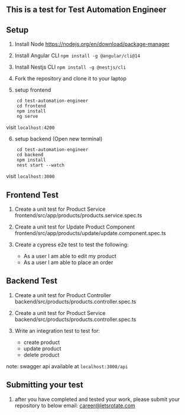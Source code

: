 ## This is a test for Test Automation Engineer

## Setup
1. Install Node
https://nodejs.org/en/download/package-manager

2. Install Angular CLI
```npm install -g @angular/cli@14```

3. Install Nestjs CLI
```npm install -g @nestjs/cli```

4. Fork the repository and clone it to your laptop 

5. setup frontend
```
    cd test-automation-engineer
    cd frontend
    npm install
    ng serve
```
visit `localhost:4200`

6. setup backend (Open new terminal)
```
    cd test-automation-engineer
    cd backend
    npm install
    nest start --watch
```
visit `localhost:3000`

## Frontend Test

1. Create a unit test for Product Service
   frontend/src/app/products/products.service.spec.ts

2. Create a unit test for Update Product Component
   frontend/src/app/products/update/update.component.spec.ts

3. Create a cypress e2e test to test the following:
    - As a user I am able to edit my product
    - As a user I am able to place an order

## Backend Test

1. Create a unit test for Product Controller
   backend/src/products/products.controller.spec.ts

2. Create a unit test for Product Service
   backend/src/products/products.controller.spec.ts

3. Write an integration test to test for:
    - create product
    - update product
    - delete product

note: swagger api available at `localhost:3000/api`


## Submitting your test

1. after you have completed and tested your work, please submit your repository to below email:
career@letsrotate.com